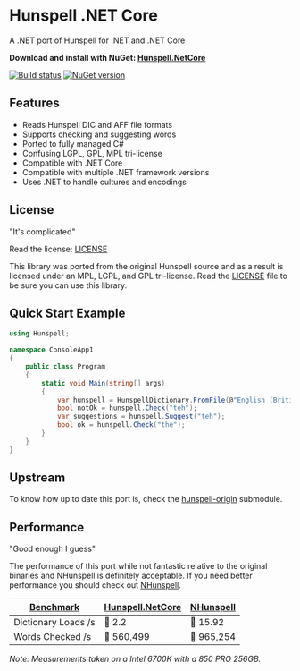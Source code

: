 # Hunspell .NET Core

A .NET port of Hunspell for .NET and .NET Core

**Download and install with NuGet: [Hunspell.NetCore](https://www.nuget.org/packages/Hunspell.NetCore/)**

[![Build status](https://ci.appveyor.com/api/projects/status/23hemic5w0dxadjv?svg=true)](https://ci.appveyor.com/project/aarondandy/hunspell-netcore)
[![NuGet version](https://badge.fury.io/nu/Hunspell.NetCore.svg)](https://www.nuget.org/packages/Hunspell.NetCore/)

## Features

* Reads Hunspell DIC and AFF file formats
* Supports checking and suggesting words
* Ported to fully managed C#
* Confusing LGPL, GPL, MPL tri-license
* Compatible with .NET Core
* Compatible with multiple .NET framework versions
* Uses .NET to handle cultures and encodings

## License

"It's complicated"

Read the license: [LICENSE](./license.txt)

This library was ported from the original Hunspell source
and as a result is licensed under an MPL, LGPL, and GPL tri-license. Read the [LICENSE](./license.txt) file to be sure you can use this library.

## Quick Start Example

```csharp
using Hunspell;

namespace ConsoleApp1
{
    public class Program
    {
        static void Main(string[] args)
        {
            var hunspell = HunspellDictionary.FromFile(@"English (British).dic");
            bool notOk = hunspell.Check("teh");
            var suggestions = hunspell.Suggest("teh");
            bool ok = hunspell.Check("the");
        }
    }
}
```

## Upstream

To know how up to date this port is, check the [hunspell-origin](./hunspell-origin) submodule.

## Performance

"Good enough I guess"

The performance of this port while not fantastic relative to the original
binaries and NHunspell is definitely acceptable.
If you need better performance you should check out [NHunspell](https://www.nuget.org/packages/NHunspell/).

| [Benchmark](./test/Hunspell.NetCore.Performance.Comparison/) | [Hunspell.NetCore](https://www.nuget.org/packages/Hunspell.NetCore/) | [NHunspell](https://www.nuget.org/packages/NHunspell/) |
|---------------------|-------------------|------------|
| Dictionary Loads /s | 🐢 2.2            | 🐇 15.92   |
| Words Checked /s    | 🐢 560,499        | 🐇 965,254 |

_Note: Measurements taken on a Intel 6700K with a 850 PRO 256GB._